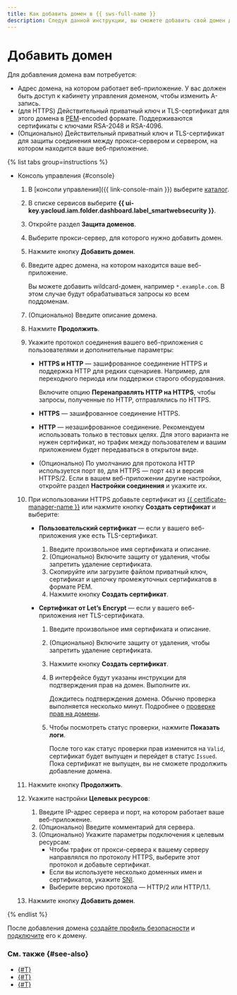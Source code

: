 ```yaml
---
title: Как добавить домен в {{ sws-full-name }}
description: Следуя данной инструкции, вы сможете добавить свой домен для защиты в {{ sws-full-name }}.
---
```


# Добавить домен

Для добавления домена вам потребуется:

* Адрес домена, на котором работает веб-приложение. У вас должен быть доступ к кабинету управления доменом, чтобы изменить А-запись.
* (для HTTPS) Действительный приватный ключ и TLS-сертификат для этого домена в [PEM](https://en.wikipedia.org/wiki/Privacy-Enhanced_Mail)-encoded формате. Поддерживаются сертификаты с ключами RSA-2048 и RSA-4096.
* (Опционально) Действительный приватный ключ и TLS-сертификат для защиты соединения между прокси-сервером и сервером, на котором находится ваше веб-приложение.

{% list tabs group=instructions %}

- Консоль управления {#console}

  1. В [консоли управления]({{ link-console-main }}) выберите [каталог](../../resource-manager/concepts/resources-hierarchy.md#folder).
  1. В списке сервисов выберите **{{ ui-key.yacloud.iam.folder.dashboard.label_smartwebsecurity }}**.
  1. Откройте раздел **Защита доменов**.
  1. Выберите прокси-сервер, для которого нужно добавить домен.
  1. Нажмите кнопку **Добавить домен**.
  1. Введите адрес домена, на котором находится ваше веб-приложение.
   
     Вы можете добавить wildcard-домен, например `*.example.com`. В этом случае будут обрабатываться запросы ко всем поддоменам.

  1. (Опционально) Введите описание домена.
  1. Нажмите **Продолжить**.
  
  1. Укажите протокол соединения вашего веб-приложения с пользователями и дополнительные параметры:
  
      * **HTTPS и HTTP** — зашифрованное соединение HTTPS и поддержка HTTP для редких сценариев. Например, для переходного периода или поддержки старого оборудования.

         Включите опцию **Перенаправлять HTTP на HTTPS**, чтобы запросы, полученные по HTTP, отправлялись по HTTPS.

      * **HTTPS** — зашифрованное соединение HTTPS.
      * **HTTP** — незашифрованное соединение. Рекомендуем использовать только в тестовых целях. Для этого варианта не нужен сертификат, но трафик между пользователем и вашим приложением будет передаваться в открытом виде.
      * (Опционально) По умолчанию для протокола HTTP используется порт `80`, для HTTPS — порт `443` и версия HTTPS/2. Если в вашем веб-приложении другие настройки, откройте раздел **Настройки соединения** и укажите их.

  1. При использовании HTTPS добавьте сертификат из [{{ certificate-manager-name }}](../../certificate-manager/) или нажмите кнопку **Создать сертификат** и выберите:

       * **Пользовательский сертификат** — если у вашего веб-приложения уже есть TLS-сертификат.
  
          1. Введите произвольное имя сертификата и описание.
          1. (Опционально) Включите защиту от удаления, чтобы запретить удаление сертификата.
          1. Скопируйте или загрузите файлом приватный ключ, сертификат и цепочку промежуточных сертификатов в формате PEM.
          1. Нажмите кнопку **Создать сертификат**.

       * **Сертификат от Let’s Encrypt** — если у вашего веб-приложения нет TLS-сертификата.
         
          1. Введите произвольное имя сертификата и описание.
          1. (Опционально) Включите защиту от удаления, чтобы запретить удаление сертификата.
          1. Нажмите кнопку **Создать сертификат**.
          1. В интерфейсе будут указаны инструкции для подтверждения прав на домен. Выполните их.
          
             Дождитесь подтверждения домена. Обычно проверка выполняется несколько минут. Подробнее о [проверке прав на домены](../../certificate-manager/concepts/challenges.md#dns).
          1. Чтобы посмотреть статус проверки, нажмите **Показать логи**.
 
             После того как статус проверки прав изменится на `Valid`, сертификат будет выпущен и перейдет в статус `Issued`. Пока сертификат не выпущен, вы не сможете продолжить добавление домена.
  
  1. Нажмите кнопку **Продолжить**.
  
  1. Укажите настройки **Целевых ресурсов**:
     1. Введите IP-адрес сервера и порт, на котором работает ваше веб-приложение.
     1. (Опционально) Введите комментарий для сервера.
     1. (Опционально) Укажите параметры подключения к целевым ресурсам:
        * Чтобы трафик от прокси-сервера к вашему серверу направлялся по протоколу HTTPS, выберите этот протокол и добавьте сертификат.
        * Если вы используете несколько доменных имен и сертификатов, укажите [SNI](https://ru.wikipedia.org/wiki/Server_Name_Indication).
        * Выберите версию протокола — HTTP/2 или HTTP/1.1.
  1. Нажмите кнопку **Добавить домен**.

{% endlist %}

После добавления домена [создайте профиль безопасности](profile-create.md) и [подключите](host-connect.md) его к домену.

### См. также {#see-also}

* [{#T}](proxy-create.md)
* [{#T}](profile-create.md)
* [{#T}](host-connect.md)
